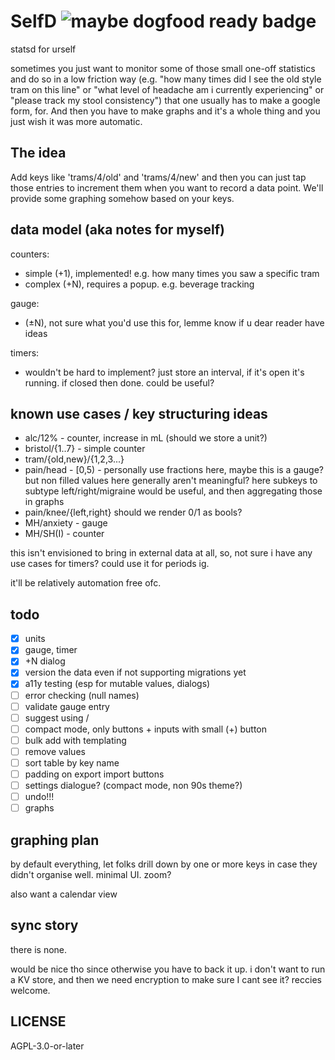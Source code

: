 # SelfD ![maybe dogfood ready badge](https://img.shields.io/badge/dogfood_ready-maybe-yellow)

statsd for urself

sometimes you just want to monitor some of those small one-off statistics and do so in a low friction way (e.g. "how many times did I see the old style tram on this line" or "what level of headache am i currently experiencing" or "please track my stool consistency") that one usually has to make a google form, for. And then you have to make graphs and it's a whole thing and you just wish it was more automatic.

## The idea

Add keys like 'trams/4/old' and 'trams/4/new' and then you can just tap those entries to increment them when you want to record a data point. We'll provide some graphing somehow based on your keys.

## data model (aka notes for myself)

counters:
 - simple (+1), implemented! e.g. how many times you saw a specific tram
 - complex (+N), requires a popup. e.g. beverage tracking

gauge:
- (±N), not sure what you'd use this for, lemme know if u dear reader have ideas

timers:
- wouldn't be hard to implement? just store an interval, if it's open it's running. if closed then done. could be useful?

## known use cases / key structuring ideas

- alc/12% - counter, increase in mL (should we store a unit?)
- bristol/{1..7} - simple counter
- tram/{old,new}/{1,2,3...}
- pain/head - [0,5) - personally use fractions here, maybe this is a gauge? but non filled values here generally aren't meaningful? here subkeys to subtype left/right/migraine would be useful, and then aggregating those in graphs 
- pain/knee/{left,right} should we render 0/1 as bools?
- MH/anxiety - gauge
- MH/SH(I) - counter


this isn't envisioned to bring in external data at all, so, not sure i have any use cases for timers? could use it for periods ig.

it'll be relatively automation free ofc.

## todo

- [x] units
- [x] gauge, timer
- [x] +N dialog
- [x] version the data even if not supporting migrations yet
- [x] a11y testing (esp for mutable values, dialogs)
- [ ] error checking (null names)
- [ ] validate gauge entry
- [ ] suggest using /
- [ ] compact mode, only buttons + inputs with small (+) button
- [ ] bulk add with templating
- [ ] remove values
- [ ] sort table by key name
- [ ] padding on export import buttons
- [ ] settings dialogue? (compact mode, non 90s theme?)
- [ ] undo!!!
- [ ] graphs

## graphing plan

by default everything, let folks drill down by one or more keys in case they didn't organise well. minimal UI.
zoom?

also want a calendar view

## sync story

there is none.

would be nice tho since otherwise you have to back it up. i don't want to run a KV store, and then we need encryption to make sure I cant see it? reccies welcome.

## LICENSE

AGPL-3.0-or-later
